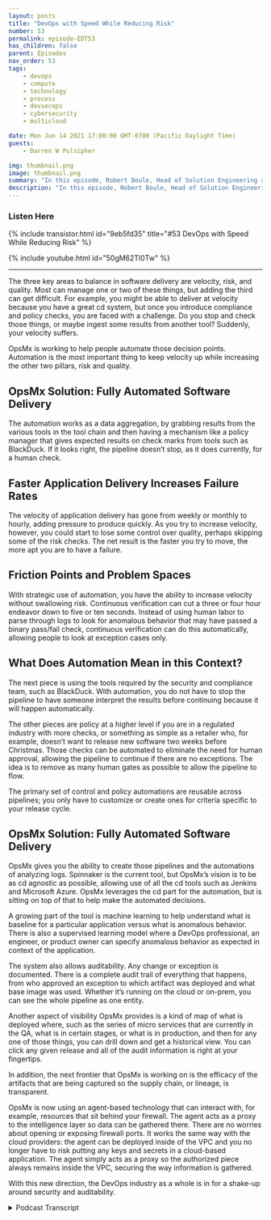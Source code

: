 ```yaml
---
layout: posts
title: "DevOps with Speed While Reducing Risk"
number: 53
permalink: episode-EDT53
has_children: false
parent: Episodes
nav_order: 53
tags:
    - devops
    - compute
    - technology
    - process
    - devsecops
    - cybersecurity
    - multicloud

date: Mon Jun 14 2021 17:00:00 GMT-0700 (Pacific Daylight Time)
guests:
    - Darren W Pulsipher

img: thumbnail.png
image: thumbnail.png
summary: "In this episode, Robert Boule, Head of Solution Engineering at OpsMx, joins Darren to talk about improving speed without increasing risk in the DevOps process. The three key areas to balance in software delivery are velocity, risk, and quality. Most can manage one or two of these things, but adding the third can get difficult. For example, you might be able to deliver at velocity because you have a great cd system, but once you introduce compliance and policy checks, you are faced with a challenge. Do you stop and check those things, or maybe ingest some results from another tool? Suddenly, your velocity suffers."
description: "In this episode, Robert Boule, Head of Solution Engineering at OpsMx, joins Darren to talk about improving speed without increasing risk in the DevOps process. The three key areas to balance in software delivery are velocity, risk, and quality. Most can manage one or two of these things, but adding the third can get difficult. For example, you might be able to deliver at velocity because you have a great cd system, but once you introduce compliance and policy checks, you are faced with a challenge. Do you stop and check those things, or maybe ingest some results from another tool? Suddenly, your velocity suffers."
---
```


<div>
<h3>Listen Here</h3>
{% include transistor.html id="9eb5fd35" title="#53 DevOps with Speed While Reducing Risk" %}

{% include youtube.html id="50gM62Tl0Tw" %}
</div>

---

The three key areas to balance in software delivery are velocity, risk, and quality. Most can manage one or two of these things, but adding the third can get difficult.  For example, you might be able to deliver at velocity because you have a great cd system, but once you introduce compliance and policy checks, you are faced with a challenge. Do you stop and check those things, or maybe ingest some results from another tool? Suddenly, your velocity suffers.

OpsMx is working to help people automate those decision points. Automation is the most important thing to keep velocity up while increasing the other two pillars, risk and quality.

## OpsMx Solution: Fully Automated Software Delivery

The automation works as a data aggregation, by grabbing results from the various tools in the tool chain and then having a mechanism like a policy manager that gives expected results on check marks from tools such as BlackDuck. If it looks right, the pipeline doesn’t stop, as it does currently, for a human check.

## Faster Application Delivery Increases Failure Rates

The velocity of application delivery has gone from weekly or monthly to hourly, adding pressure to produce quickly. As you try to increase velocity, however, you could start to lose some control over quality, perhaps skipping some of the risk checks. The net result is the faster you try to move, the more apt you are to have a failure.

## Friction Points and Problem Spaces

With strategic use of automation, you have the ability to increase velocity without swallowing risk. Continuous verification can cut a three or four hour endeavor down to five or ten seconds. Instead of using human labor to parse through logs to look for anomalous behavior that may have passed a binary pass/fail check, continuous verification can do this automatically, allowing people to look at exception cases only.

## What Does Automation Mean in this Context?

The next piece is using the tools required by the security and compliance team, such as BlackDuck. With automation, you do not have to stop the pipeline to have someone interpret the results before continuing because it will happen automatically.

The other pieces are policy at a higher level if you are in a regulated industry with more checks, or something as simple as a retailer who, for example, doesn’t want to release new software two weeks before Christmas. Those checks can be automated to eliminate the need for human approval, allowing the pipeline to continue if there are no exceptions. The idea is to remove as many human gates as possible to allow the pipeline to flow.

The primary set of control and policy automations are reusable across pipelines; you only have to customize or create ones for criteria specific to your release cycle.

## OpsMx Solution: Fully Automated Software Delivery

OpsMx gives you the ability to create those pipelines and the automations of analyzing logs. Spinnaker is the current tool, but OpsMx’s vision is to be as cd agnostic as possible, allowing use of all the cd tools such as Jenkins and Microsoft Azure. OpsMx leverages the cd part for the automation, but is sitting on top of that to help make the automated decisions.

A growing part of the tool is machine learning to help understand what is baseline for a particular application versus what is anomalous behavior. There is also a supervised learning model where a DevOps professional, an engineer, or product owner can specify anomalous behavior as expected in context of the application.

The system also allows auditability. Any change or exception is documented. There is a complete audit trail of everything that happens, from who approved an exception to which artifact was deployed and what base image was used. Whether it’s running on the cloud or on-prem, you can see the whole pipeline as one entity.

Another aspect of visibility OpsMx provides is a kind of map of what is deployed where, such as the series of micro services that are currently in the QA, what is in certain stages, or what is in production, and then for any one of those things, you can drill down and get a historical view. You can click any given release and all of the audit information is right at your fingertips.  

In addition, the next frontier that OpsMx is working on is the efficacy of the artifacts that are being captured so the supply chain, or lineage, is transparent.

OpsMx is now using an agent-based technology that can interact with, for example, resources that sit behind your firewall. The agent acts as a proxy to the intelligence layer so data can be gathered there. There are no worries about opening or exposing firewall ports. It works the same way with the cloud providers: the agent can be deployed inside of the VPC and you no longer have to risk putting any keys and secrets in a cloud-based application. The agent simply acts as a proxy so the authorized piece always remains inside the VPC, securing the way information is gathered.

With this new direction, the DevOps industry as a whole is in for a shake-up around security and auditability. 


<details>
<summary> Podcast Transcript </summary>

<p></p>

</details>

